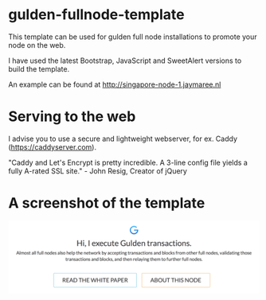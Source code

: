 # gulden-fullnode-template
This template can be used for gulden full node installations to promote your node on the web.

I have used the latest Bootstrap, JavaScript and SweetAlert versions to build the template.

An example can be found at http://singapore-node-1.jaymaree.nl

# Serving to the web
I advise you to use a secure and lightweight webserver, for ex. Caddy (https://caddyserver.com).

"Caddy and Let's Encrypt is pretty incredible. A 3-line config file yields a fully A-rated SSL site." - John Resig, Creator of jQuery

# A screenshot of the template
![alt text](https://github.com/JayMaree/gulden-fullnode-template/blob/master/repo_storage/screen_of_template.png?raw=true)
